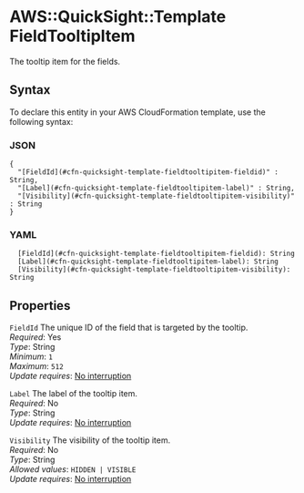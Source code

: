 # AWS::QuickSight::Template FieldTooltipItem<a name="aws-properties-quicksight-template-fieldtooltipitem"></a>

The tooltip item for the fields\.

## Syntax<a name="aws-properties-quicksight-template-fieldtooltipitem-syntax"></a>

To declare this entity in your AWS CloudFormation template, use the following syntax:

### JSON<a name="aws-properties-quicksight-template-fieldtooltipitem-syntax.json"></a>

```
{
  "[FieldId](#cfn-quicksight-template-fieldtooltipitem-fieldid)" : String,
  "[Label](#cfn-quicksight-template-fieldtooltipitem-label)" : String,
  "[Visibility](#cfn-quicksight-template-fieldtooltipitem-visibility)" : String
}
```

### YAML<a name="aws-properties-quicksight-template-fieldtooltipitem-syntax.yaml"></a>

```
  [FieldId](#cfn-quicksight-template-fieldtooltipitem-fieldid): String
  [Label](#cfn-quicksight-template-fieldtooltipitem-label): String
  [Visibility](#cfn-quicksight-template-fieldtooltipitem-visibility): String
```

## Properties<a name="aws-properties-quicksight-template-fieldtooltipitem-properties"></a>

`FieldId` <a name="cfn-quicksight-template-fieldtooltipitem-fieldid"></a>
The unique ID of the field that is targeted by the tooltip\.  
_Required_: Yes  
_Type_: String  
_Minimum_: `1`  
_Maximum_: `512`  
_Update requires_: [No interruption](https://docs.aws.amazon.com/AWSCloudFormation/latest/UserGuide/using-cfn-updating-stacks-update-behaviors.html#update-no-interrupt)

`Label` <a name="cfn-quicksight-template-fieldtooltipitem-label"></a>
The label of the tooltip item\.  
_Required_: No  
_Type_: String  
_Update requires_: [No interruption](https://docs.aws.amazon.com/AWSCloudFormation/latest/UserGuide/using-cfn-updating-stacks-update-behaviors.html#update-no-interrupt)

`Visibility` <a name="cfn-quicksight-template-fieldtooltipitem-visibility"></a>
The visibility of the tooltip item\.  
_Required_: No  
_Type_: String  
_Allowed values_: `HIDDEN | VISIBLE`  
_Update requires_: [No interruption](https://docs.aws.amazon.com/AWSCloudFormation/latest/UserGuide/using-cfn-updating-stacks-update-behaviors.html#update-no-interrupt)
